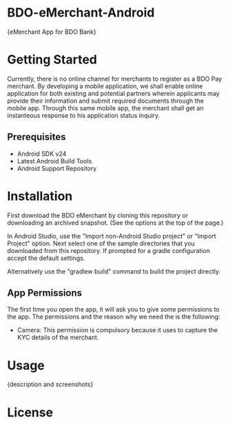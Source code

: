 # BDO-eMerchant-Android
{eMerchant App for BDO Bank} 

# Getting Started
Currently, there is no online channel for merchants to register as a BDO Pay merchant. By developing a mobile
application, we shall enable online application for both existing and potential partners wherein applicants may provide their
information and submit required documents through the mobile app. Through this same mobile app, the merchant shall get
an instanteous response to his application status inquiry.

## Prerequisites

- Android SDK v24
- Latest Android Build Tools
- Android Support Repository

# Installation

First download the BDO eMerchant by cloning this repository or downloading an archived snapshot. (See the options at the top of the page.)

In Android Studio, use the "Import non-Android Studio project" or "Import Project" option. Next select one of the sample directories that you downloaded from this repository. If prompted for a gradle configuration accept the default settings.

Alternatively use the "gradlew build" command to build the project directly.

## App Permissions

The first time you open the app, it will ask you to give some permissions to the app. The permissions and the reason why we need the is the following:
-	Camera: This permission is compulsory because it uses to capture the KYC details of the merchant.

# Usage 
{description and screenshots}

# License

